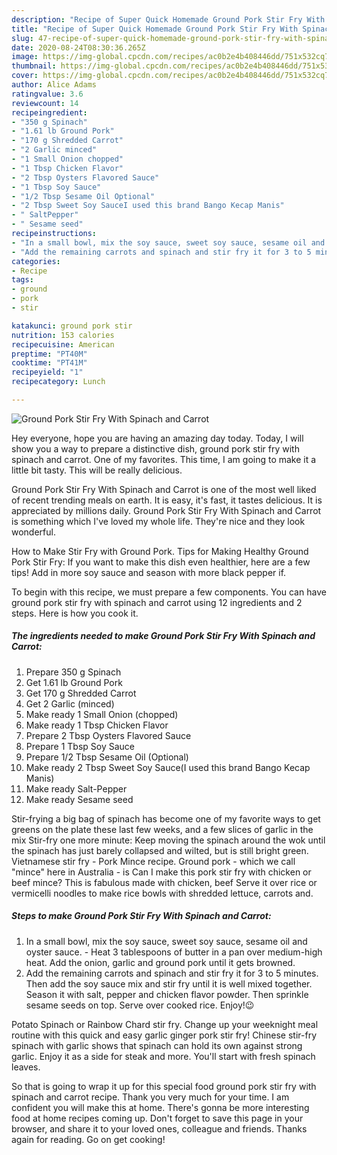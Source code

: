 ```yaml
---
description: "Recipe of Super Quick Homemade Ground Pork Stir Fry With Spinach and Carrot"
title: "Recipe of Super Quick Homemade Ground Pork Stir Fry With Spinach and Carrot"
slug: 47-recipe-of-super-quick-homemade-ground-pork-stir-fry-with-spinach-and-carrot
date: 2020-08-24T08:30:36.265Z
image: https://img-global.cpcdn.com/recipes/ac0b2e4b408446dd/751x532cq70/ground-pork-stir-fry-with-spinach-and-carrot-recipe-main-photo.jpg
thumbnail: https://img-global.cpcdn.com/recipes/ac0b2e4b408446dd/751x532cq70/ground-pork-stir-fry-with-spinach-and-carrot-recipe-main-photo.jpg
cover: https://img-global.cpcdn.com/recipes/ac0b2e4b408446dd/751x532cq70/ground-pork-stir-fry-with-spinach-and-carrot-recipe-main-photo.jpg
author: Alice Adams
ratingvalue: 3.6
reviewcount: 14
recipeingredient:
- "350 g Spinach"
- "1.61 lb Ground Pork"
- "170 g Shredded Carrot"
- "2 Garlic minced"
- "1 Small Onion chopped"
- "1 Tbsp Chicken Flavor"
- "2 Tbsp Oysters Flavored Sauce"
- "1 Tbsp Soy Sauce"
- "1/2 Tbsp Sesame Oil Optional"
- "2 Tbsp Sweet Soy SauceI used this brand Bango Kecap Manis"
- " SaltPepper"
- " Sesame seed"
recipeinstructions:
- "In a small bowl, mix the soy sauce, sweet soy sauce, sesame oil and oyster sauce. Heat 3 tablespoons of butter in a pan over medium-high heat. Add the onion, garlic and ground pork until it gets browned."
- "Add the remaining carrots and spinach and stir fry it for 3 to 5 minutes. Then add the soy sauce mix and stir fry until it is well mixed together. Season it with salt, pepper and chicken flavor powder. Then sprinkle sesame seeds on top. Serve over cooked rice. Enjoy!😉"
categories:
- Recipe
tags:
- ground
- pork
- stir

katakunci: ground pork stir 
nutrition: 153 calories
recipecuisine: American
preptime: "PT40M"
cooktime: "PT41M"
recipeyield: "1"
recipecategory: Lunch

---
```



![Ground Pork Stir Fry With Spinach and Carrot](https://img-global.cpcdn.com/recipes/ac0b2e4b408446dd/751x532cq70/ground-pork-stir-fry-with-spinach-and-carrot-recipe-main-photo.jpg)

Hey everyone, hope you are having an amazing day today. Today, I will show you a way to prepare a distinctive dish, ground pork stir fry with spinach and carrot. One of my favorites. This time, I am going to make it a little bit tasty. This will be really delicious.

Ground Pork Stir Fry With Spinach and Carrot is one of the most well liked of recent trending meals on earth. It is easy, it's fast, it tastes delicious. It is appreciated by millions daily. Ground Pork Stir Fry With Spinach and Carrot is something which I've loved my whole life. They're nice and they look wonderful.

How to Make Stir Fry with Ground Pork. Tips for Making Healthy Ground Pork Stir Fry: If you want to make this dish even healthier, here are a few tips! Add in more soy sauce and season with more black pepper if.


To begin with this recipe, we must prepare a few components. You can have ground pork stir fry with spinach and carrot using 12 ingredients and 2 steps. Here is how you cook it.

<!--inarticleads1-->

##### The ingredients needed to make Ground Pork Stir Fry With Spinach and Carrot:

1. Prepare 350 g Spinach
1. Get 1.61 lb Ground Pork
1. Get 170 g Shredded Carrot
1. Get 2 Garlic (minced)
1. Make ready 1 Small Onion (chopped)
1. Make ready 1 Tbsp Chicken Flavor
1. Prepare 2 Tbsp Oysters Flavored Sauce
1. Prepare 1 Tbsp Soy Sauce
1. Prepare 1/2 Tbsp Sesame Oil (Optional)
1. Make ready 2 Tbsp Sweet Soy Sauce(I used this brand Bango Kecap Manis)
1. Make ready  Salt-Pepper
1. Make ready  Sesame seed


Stir-frying a big bag of spinach has become one of my favorite ways to get greens on the plate these last few weeks, and a few slices of garlic in the mix Stir-fry one more minute: Keep moving the spinach around the wok until the spinach has just barely collapsed and wilted, but is still bright green. Vietnamese stir fry - Pork Mince recipe. Ground pork - which we call &#34;mince&#34; here in Australia - is Can I make this pork stir fry with chicken or beef mince? This is fabulous made with chicken, beef Serve it over rice or vermicelli noodles to make rice bowls with shredded lettuce, carrots and. 

<!--inarticleads2-->

##### Steps to make Ground Pork Stir Fry With Spinach and Carrot:

1. In a small bowl, mix the soy sauce, sweet soy sauce, sesame oil and oyster sauce. - Heat 3 tablespoons of butter in a pan over medium-high heat. Add the onion, garlic and ground pork until it gets browned.
1. Add the remaining carrots and spinach and stir fry it for 3 to 5 minutes. Then add the soy sauce mix and stir fry until it is well mixed together. Season it with salt, pepper and chicken flavor powder. Then sprinkle sesame seeds on top. Serve over cooked rice. Enjoy!😉


Potato Spinach or Rainbow Chard stir fry. Change up your weeknight meal routine with this quick and easy garlic ginger pork stir fry! Chinese stir-fry spinach with garlic shows that spinach can hold its own against strong garlic. Enjoy it as a side for steak and more. You&#39;ll start with fresh spinach leaves. 

So that is going to wrap it up for this special food ground pork stir fry with spinach and carrot recipe. Thank you very much for your time. I am confident you will make this at home. There's gonna be more interesting food at home recipes coming up. Don't forget to save this page in your browser, and share it to your loved ones, colleague and friends. Thanks again for reading. Go on get cooking!
